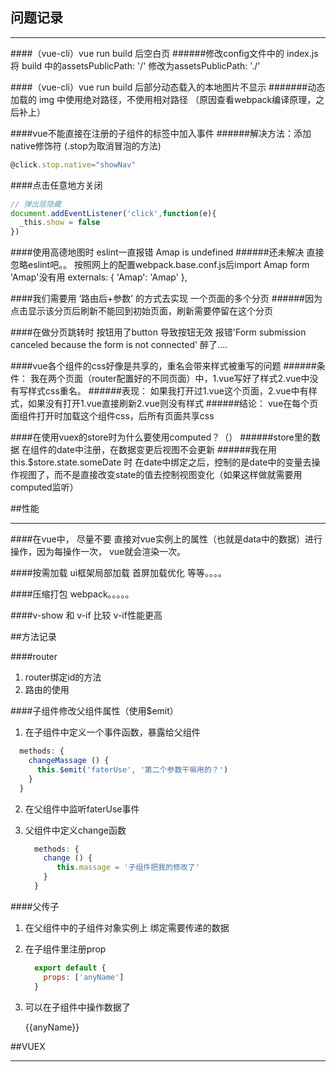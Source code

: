 ## 问题记录

---

####（vue-cli）vue run build 后空白页
######修改config文件中的 index.js 将 build 中的assetsPublicPath: '/' 修改为assetsPublicPath: './'



####（vue-cli）vue run build 后部分动态载入的本地图片不显示
#######动态加载的 img 中使用绝对路径，不使用相对路径 （原因查看webpack编译原理，之后补上）



####vue不能直接在注册的子组件的标签中加入事件
######解决方法：添加native修饰符 (.stop为取消冒泡的方法)
```javascript
@click.stop.native="showNav"
```



####点击任意地方关闭
```javascript
// 弹出层隐藏
document.addEventListener('click',function(e){
  _this.show = false
})
```



####使用高德地图时 eslint一直报错 Amap is undefined
######还未解决 直接忽略eslint吧。。 按照网上的配置webpack.base.conf.js后import Amap form 'Amap'没有用
  externals: {
    'Amap': 'Amap'
  },



####我们需要用 ‘路由后+参数’ 的方式去实现 一个页面的多个分页
######因为点击显示该分页后刷新不能回到初始页面，刷新需要停留在这个分页



####在做分页跳转时 按钮用了button 导致按钮无效 报错'Form submission canceled because the form is not connected'  醉了....




####vue各个组件的css好像是共享的，重名会带来样式被重写的问题
######条件： 我在两个页面（router配置好的不同页面）中，1.vue写好了样式2.vue中没有写样式css重名。
######表现： 如果我打开过1.vue这个页面，2.vue中有样式，如果没有打开1.vue直接刷新2.vue则没有样式
######结论： vue在每个页面组件打开时加载这个组件css，后所有页面共享css


####在使用vuex的store时为什么要使用computed？（）
######store里的数据 在组件的date中注册，在数据变更后视图不会更新
######我在用this.$store.state.someDate 时 在date中绑定之后，控制的是date中的变量去操作视图了，而不是直接改变state的值去控制视图变化（如果这样做就需要用computed监听）





##性能

---

####在vue中， 尽量不要 直接对vue实例上的属性（也就是data中的数据）进行操作，因为每操作一次， vue就会渲染一次。

####按需加载 ui框架局部加载 首屏加载优化 等等。。。。

####压缩打包 webpack。。。。。

####v-show 和 v-if 比较 v-if性能更高

##方法记录

####router

1. router绑定id的方法
2. 路由的使用

####子组件修改父组件属性（使用$emit）

1. 在子组件中定义一个事件函数，暴露给父组件

  ```javascript
    methods: {
      changeMassage () {
        this.$emit('faterUse', '第二个参数干嘛用的？')
      }
    }
  ```

2. 在父组件中监听faterUse事件

    <div @faterUse="change($emit)"></div>

3. 父组件中定义change函数

    ```javascript
      methods: {
        change () {
           this.massage = '子组件把我的修改了'
        }
      }
    ```

####父传子

1. 在父组件中的子组件对象实例上 绑定需要传递的数据

    <child :anyName="this.data"></child>

2. 在子组件里注册prop

    ```javascript
      export default {
        props: ['anyName']
      }
    ```

3. 可以在子组件中操作数据了

    {{anyName}}


##VUEX

---
